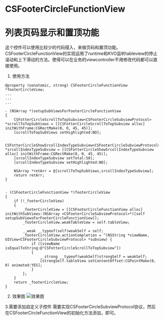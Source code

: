 # CSFooterCircleFunctionView
**列表页码显示和置顶功能**
======
这个控件可以使用比较少的代码侵入，来做页码和置顶功能。CSFooterCircleFunctionView的实现运用了runtime和KVO监听tableview的停止滚动和上下滑动的方法。使得可以在业务的viewcontroller不用修改代码都可以直接使用。

1. 使用方法
```
@property (nonatomic, strong) CSFooterCircleFunctionView *footerCircleView;
...
...
...

- (NSArray *)setupSubViewsForFooterCircleFunctionView
{
    CSFotterCircleScrollToTopSubview<CSFooterCircleSubviewProtocol> *scrollToTopSubViews = [[CSFotterCircleScrollToTopSubview alloc] initWithFrame:CGRectMake(0, 0, 45, 45)];
    [scrollToTopSubViews setHighlighted:NO];
    
    CSFotterCircleShowSrcollIndexTypeSubview<CSFooterCircleSubviewProtocol> *srcollIndexTypeSubview = [[CSFotterCircleShowSrcollIndexTypeSubview alloc] initWithFrame:CGRectMake(0, 0, 45, 45)];
    [srcollIndexTypeSubview setTotal:50];
    [srcollIndexTypeSubview setHighlighted:NO];
    
    NSArray *retArr = @[scrollToTopSubViews,srcollIndexTypeSubview];
    return retArr;
}


- (CSFooterCircleFunctionView *)footerCircleView
{
    if (!_footerCircleView)
    {
        _footerCircleView = [[CSFooterCircleFunctionView alloc] initWithSubViews:(NSArray <CSFooterCircleSubviewProtocol>*)[self setupSubViewsForFooterCircleFunctionView]];
        _footerCircleView.weakTableView = self.tableView;
        
        __weak __typeof(self)weakSelf = self;
        _footerCircleView.actionCompletion = ^(NSString *viewName, UIView<CSFooterCircleSubviewProtocol> *subview) {
            if ([viewName isEqualToString:@"CSFotterCircleScrollToTopSubview"])
            {
                __strong __typeof(weakSelf)strongSelf = weakSelf;
                [strongSelf.tableView setContentOffset:CGPointMake(0, 0) animated:YES];
            }
        };
    }
    return _footerCircleView;
}
```
2. 效果图
![效果图](https://github.com/KoonChaoSo/CSFooterCircleFunctionView/blob/master/Readme/QQ20180829-223713(1).gif)

3.需要添加自定义子控件
  需要实现CSFooterCircleSubviewProtocol协议，然后在CSFooterCircleFunctionView的初始化方法添加，即可。
